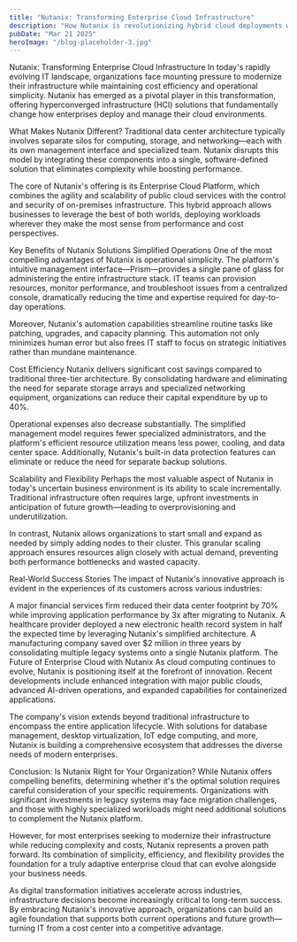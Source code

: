 ```yaml
---
title: "Nutanix: Transforming Enterprise Cloud Infrastructure" 
description: "How Nutanix is revolutionizing hybrid cloud deployments with its hyperconverged infrastructure solutions" 
pubDate: "Mar 21 2025" 
heroImage: "/blog-placeholder-3.jpg"
---
```



Nutanix: Transforming Enterprise Cloud Infrastructure
In today's rapidly evolving IT landscape, organizations face mounting pressure to modernize their infrastructure while maintaining cost efficiency and operational simplicity. Nutanix has emerged as a pivotal player in this transformation, offering hyperconverged infrastructure (HCI) solutions that fundamentally change how enterprises deploy and manage their cloud environments.

What Makes Nutanix Different?
Traditional data center architecture typically involves separate silos for computing, storage, and networking—each with its own management interface and specialized team. Nutanix disrupts this model by integrating these components into a single, software-defined solution that eliminates complexity while boosting performance.

The core of Nutanix's offering is its Enterprise Cloud Platform, which combines the agility and scalability of public cloud services with the control and security of on-premises infrastructure. This hybrid approach allows businesses to leverage the best of both worlds, deploying workloads wherever they make the most sense from performance and cost perspectives.

Key Benefits of Nutanix Solutions
Simplified Operations
One of the most compelling advantages of Nutanix is operational simplicity. The platform's intuitive management interface—Prism—provides a single pane of glass for administering the entire infrastructure stack. IT teams can provision resources, monitor performance, and troubleshoot issues from a centralized console, dramatically reducing the time and expertise required for day-to-day operations.

Moreover, Nutanix's automation capabilities streamline routine tasks like patching, upgrades, and capacity planning. This automation not only minimizes human error but also frees IT staff to focus on strategic initiatives rather than mundane maintenance.

Cost Efficiency
Nutanix delivers significant cost savings compared to traditional three-tier architecture. By consolidating hardware and eliminating the need for separate storage arrays and specialized networking equipment, organizations can reduce their capital expenditure by up to 40%.

Operational expenses also decrease substantially. The simplified management model requires fewer specialized administrators, and the platform's efficient resource utilization means less power, cooling, and data center space. Additionally, Nutanix's built-in data protection features can eliminate or reduce the need for separate backup solutions.

Scalability and Flexibility
Perhaps the most valuable aspect of Nutanix in today's uncertain business environment is its ability to scale incrementally. Traditional infrastructure often requires large, upfront investments in anticipation of future growth—leading to overprovisioning and underutilization.

In contrast, Nutanix allows organizations to start small and expand as needed by simply adding nodes to their cluster. This granular scaling approach ensures resources align closely with actual demand, preventing both performance bottlenecks and wasted capacity.

Real-World Success Stories
The impact of Nutanix's innovative approach is evident in the experiences of its customers across various industries:

A major financial services firm reduced their data center footprint by 70% while improving application performance by 3x after migrating to Nutanix.
A healthcare provider deployed a new electronic health record system in half the expected time by leveraging Nutanix's simplified architecture.
A manufacturing company saved over $2 million in three years by consolidating multiple legacy systems onto a single Nutanix platform.
The Future of Enterprise Cloud with Nutanix
As cloud computing continues to evolve, Nutanix is positioning itself at the forefront of innovation. Recent developments include enhanced integration with major public clouds, advanced AI-driven operations, and expanded capabilities for containerized applications.

The company's vision extends beyond traditional infrastructure to encompass the entire application lifecycle. With solutions for database management, desktop virtualization, IoT edge computing, and more, Nutanix is building a comprehensive ecosystem that addresses the diverse needs of modern enterprises.

Conclusion: Is Nutanix Right for Your Organization?
While Nutanix offers compelling benefits, determining whether it's the optimal solution requires careful consideration of your specific requirements. Organizations with significant investments in legacy systems may face migration challenges, and those with highly specialized workloads might need additional solutions to complement the Nutanix platform.

However, for most enterprises seeking to modernize their infrastructure while reducing complexity and costs, Nutanix represents a proven path forward. Its combination of simplicity, efficiency, and flexibility provides the foundation for a truly adaptive enterprise cloud that can evolve alongside your business needs.

As digital transformation initiatives accelerate across industries, infrastructure decisions become increasingly critical to long-term success. By embracing Nutanix's innovative approach, organizations can build an agile foundation that supports both current operations and future growth—turning IT from a cost center into a competitive advantage.

